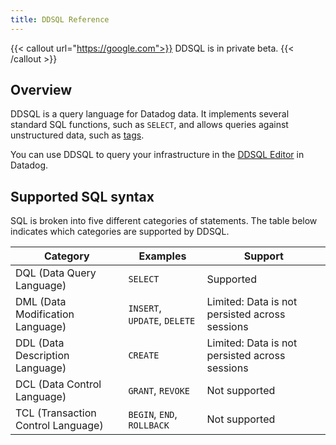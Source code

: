 ```yaml
---
title: DDSQL Reference
---
```


{{< callout url="https://google.com">}}
DDSQL is in private beta.
{{< /callout >}}

## Overview

DDSQL is a query language for Datadog data. It implements several standard SQL functions, such as `SELECT`, and allows queries against unstructured data, such as [tags][1].

You can use DDSQL to query your infrastructure in the [DDSQL Editor][2] in Datadog.

## Supported SQL syntax

SQL is broken into five different categories of statements. The table below indicates which categories are supported by DDSQL.

| Category   | Examples    | Support      |
|------------|-------------|--------------|
| DQL (Data Query Language)   | `SELECT` | Supported    |
| DML (Data Modification Language)  | `INSERT`, `UPDATE`, `DELETE`   | Limited: Data is not persisted across sessions |
| DDL (Data Description Language)  | `CREATE`   | Limited: Data is not persisted across sessions |
| DCL (Data Control Language)        | `GRANT`, `REVOKE`   | Not supported       |
| TCL (Transaction Control Language) | `BEGIN`, `END`, `ROLLBACK`  | Not supported     |

[1]: /dashboards/ddsql_editor/reference/tags
[2]: /dashboards/ddsql_editor
[3]: /dashboards/ddsql_editor/reference/statements/#set
[4]: /dashboards/ddsql_editor/reference/statements/#show
[5]: /dashboards/ddsql_editor/reference/statements/#aggr